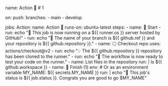 name: Action 🎲 # 1

on:
  push:
    branches:
    - main
    - develop

jobs:
  Action:
    name: Action 🎲
    runs-on: ubuntu-latest
    steps:
    - name: 👟 Start
    - run: echo "🐧 This job is now running on a ${{ runner.os }} server hosted by GitHub!"
    - run: echo "🔎 The name of your branch is ${{ github.ref }} and your repository is ${{ github.repository }}."
    - name: ⚪ Checkout repo
      uses: actions/checkout@v2
    - run: echo "💡 The ${{ github.repository }} repository has been cloned to the runner."
    - run: echo "📀 The workflow is now ready to test your code on the runner."
    - name: List files in the repository
      run: |
        ls ${{ github.workspace }}
    - name: 🏁 Finish (1)
      env: # Or as an environment variable
        MY_NAME: ${{ secrets.MY_NAME }}
      run: |
        echo "🍏 This job's status is ${{ job.status }}. Congrats you are good to go $MY_NAME"
